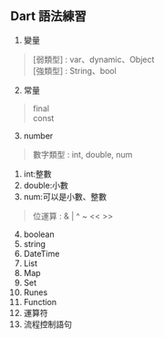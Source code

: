 ## Dart 語法練習
1. 變量
> [弱類型] : var、dynamic、Object </br>
> [強類型] : String、bool
2. 常量
> final </br>
> const
3. number
> 數字類型 : int, double, num</br>
1. int:整數
2. double:小數
3. num:可以是小數、整數
> 位運算 : & | ^ ~ << >>
4. boolean
5. string
6. DateTime
7. List
8. Map
9. Set
10. Runes
11. Function
12. 運算符
13. 流程控制語句
